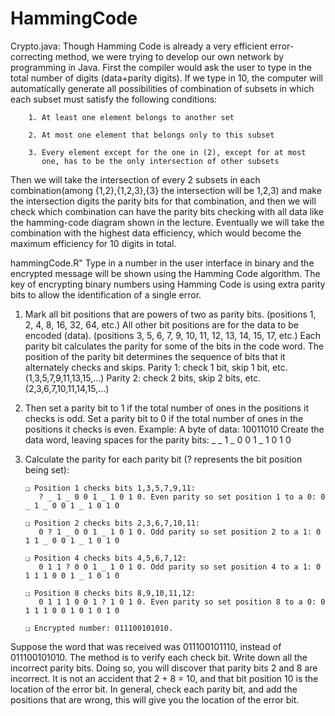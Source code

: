 # HammingCode

Crypto.java:
Though Hamming Code is already a very efficient error-correcting method, we were trying to develop our own network by programming in Java. First the compiler would ask the user to type in the total number of digits (data+parity digits). If we type in 10, the computer will automatically generate all possibilities of combination of subsets in which each subset must satisfy the following conditions:

        1. At least one element belongs to another set
        
        2. At most one element that belongs only to this subset
        
        3. Every element except for the one in (2), except for at most
           one, has to be the only intersection of other subsets
           
Then we will take the intersection of every 2 subsets in each combination(among {1,2},{1,2,3},{3} the intersection will be 1,2,3) and make the intersection digits the parity bits for that combination, and then we will check which combination can have the parity bits checking with all data like the hamming-code diagram shown in the lecture. Eventually we will take the combination with the highest data efficiency, which would become the maximum efficiency for 10 digits in total.

hammingCode.R"
Type in a number in the user interface in binary and the encrypted message will be shown using the Hamming Code algorithm. 
The key of encrypting binary numbers using Hamming Code is using extra parity bits to allow the
identification of a single error.
  1. Mark all bit positions that are powers of two as parity bits. (positions 1, 2, 4, 8, 16, 32, 64, etc.)
     All other bit positions are for the data to be encoded (data). (positions 3, 5, 6, 7, 9, 10, 11, 12, 13,
     14, 15, 17, etc.)
     Each parity bit calculates the parity for some of the bits in the code word. The position of the
     parity bit determines the sequence of bits that it alternately checks and skips.
     Parity 1: check 1 bit, skip 1 bit, etc. (1,3,5,7,9,11,13,15,...)
     Parity 2: check 2 bits, skip 2 bits, etc. (2,3,6,7,10,11,14,15,...)

  2. Then set a parity bit to 1 if the total number of ones in the positions it checks is odd. Set a parity
     bit to 0 if the total number of ones in the positions it checks is even.
     Example: A byte of data: 10011010
     Create the data word, leaving spaces for the parity bits: _ _ 1 _ 0 0 1 _ 1 0 1 0
  3. Calculate the parity for each parity bit (? represents the bit position being set):
  
         ❏ Position 1 checks bits 1,3,5,7,9,11:
            ? _ 1 _ 0 0 1 _ 1 0 1 0. Even parity so set position 1 to a 0: 0 _ 1 _ 0 0 1 _ 1 0 1 0
            
         ❏ Position 2 checks bits 2,3,6,7,10,11:
            0 ? 1 _ 0 0 1 _ 1 0 1 0. Odd parity so set position 2 to a 1: 0 1 1 _ 0 0 1 _ 1 0 1 0
            
         ❏ Position 4 checks bits 4,5,6,7,12:
            0 1 1 ? 0 0 1 _ 1 0 1 0. Odd parity so set position 4 to a 1: 0 1 1 1 0 0 1 _ 1 0 1 0
            
         ❏ Position 8 checks bits 8,9,10,11,12:
            0 1 1 1 0 0 1 ? 1 0 1 0. Even parity so set position 8 to a 0: 0 1 1 1 0 0 1 0 1 0 1 0
            
         ❏ Encrypted number: 011100101010.


Suppose the word that was received was 011100101110, instead of 011100101010. The method is to
verify each check bit. Write down all the incorrect parity bits. Doing so, you will discover that parity bits
2 and 8 are incorrect. It is not an accident that 2 + 8 = 10, and that bit position 10 is the location of the
error bit. In general, check each parity bit, and add the positions that are wrong, this will give you the location of the error bit.



